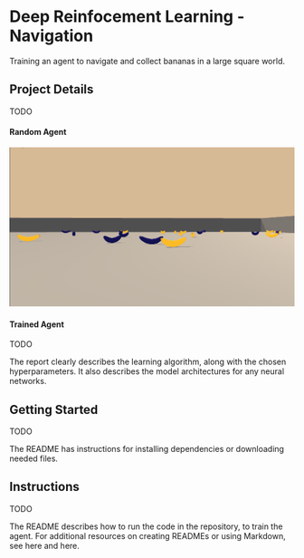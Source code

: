 # Deep Reinfocement Learning - Navigation

Training an agent to navigate and collect bananas in a large square world.

## Project Details

TODO

#### Random Agent
![](p1-navigation-random-agent-001.gif)

#### Trained Agent

TODO


The report clearly describes the learning algorithm, along with the chosen hyperparameters. It also describes the model architectures for any neural networks.

## Getting Started

TODO

The README has instructions for installing dependencies or downloading needed files.

## Instructions

TODO

The README describes how to run the code in the repository, to train the agent. For additional resources on creating READMEs or using Markdown, see here and here.
